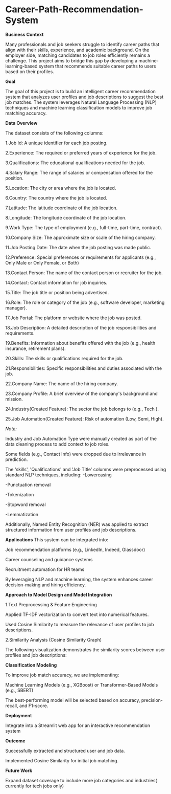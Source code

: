 # Career-Path-Recommendation-System

 __Business Context__
 
Many professionals and job seekers struggle to identify career paths that align with their skills, experience, and academic background. On the employer side, matching candidates to job roles efficiently remains a challenge. This project aims to bridge this gap by developing a machine-learning-based system that recommends suitable career paths to users based on their profiles.

**Goal**

The goal of this project is to build an intelligent career recommendation system that analyzes user profiles and job descriptions to suggest the best job matches. The system leverages Natural Language Processing (NLP) techniques and machine learning classification models to improve job matching accuracy.

**Data Overview**

The dataset consists of the following columns:

1.Job Id: A unique identifier for each job posting.

2.Experience: The required or preferred years of experience for the job.

3.Qualifications: The educational qualifications needed for the job.

4.Salary Range: The range of salaries or compensation offered for the position.

5.Location: The city or area where the job is located.

6.Country: The country where the job is located.

7.Latitude: The latitude coordinate of the job location.

8.Longitude: The longitude coordinate of the job location.

9.Work Type: The type of employment (e.g., full-time, part-time, contract).

10.Company Size: The approximate size or scale of the hiring company.

11.Job Posting Date: The date when the job posting was made public.

12.Preference: Special preferences or requirements for applicants (e.g., Only Male or Only Female, or Both)

13.Contact Person: The name of the contact person or recruiter for the job.

14.Contact: Contact information for job inquiries.

15.Title: The job title or position being advertised.

16.Role: The role or category of the job (e.g., software developer, marketing manager).

17.Job Portal: The platform or website where the job was posted.

18.Job Description: A detailed description of the job responsibilities and requirements.

19.Benefits: Information about benefits offered with the job (e.g., health insurance, retirement plans).

20.Skills: The skills or qualifications required for the job.

21.Responsibilities: Specific responsibilities and duties associated with the job.

22.Company Name: The name of the hiring company.

23.Company Profile: A brief overview of the company's background and mission.

24.Industry(Created Feature):	The sector the job belongs to (e.g., Tech ).

25.Job Automation(Created Feature):	Risk of automation (Low, Semi, High).

*Note:*

Industry and Job Automation Type were manually created as part of the data cleaning process to add context to job roles.

Some fields (e.g., Contact Info) were dropped due to irrelevance in prediction.

The 'skills', 'Qualifications' and 'Job Title' columns were preprocessed using standard NLP techniques, including:
-Lowercasing

-Punctuation removal

-Tokenization

-Stopword removal

-Lemmatization


Additionally, Named Entity Recognition (NER) was applied to extract structured information from user profiles and job descriptions.
 
 **Applications**
This system can be integrated into:

Job recommendation platforms (e.g., LinkedIn, Indeed, Glassdoor)

Career counseling and guidance systems

Recruitment automation for HR teams

By leveraging NLP and machine learning, the system enhances career decision-making and hiring efficiency.

**Approach to Model Design and Model Integration**

1.Text Preprocessing & Feature Engineering

Applied TF-IDF vectorization to convert text into numerical features.

Used Cosine Similarity to measure the relevance of user profiles to job descriptions.

2.Similarity Analysis (Cosine Similarity Graph)

The following visualization demonstrates the similarity scores between user profiles and job descriptions:




**Classification Modeling**

To improve job match accuracy, we are implementing:

Machine Learning Models (e.g., XGBoost) or
Transformer-Based Models (e.g., SBERT)

The best-performing model will be selected based on accuracy, precision-recall, and F1-score.


**Deployment**

Integrate into a Streamlit web app for an interactive recommendation system

**Outcome**

Successfully extracted and structured user and job data.

Implemented Cosine Similarity for initial job matching.

**Future Work**

Expand dataset coverage to include more job categories and industries( currently for tech jobs only)



  

